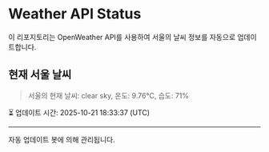 
# Weather API Status

이 리포지토리는 OpenWeather API를 사용하여 서울의 날씨 정보를 자동으로 업데이트합니다.

## 현재 서울 날씨
> 서울의 현재 날씨: clear sky, 온도: 9.76°C, 습도: 71%

⏳ 업데이트 시간: 2025-10-21 18:33:37 (UTC)

---
자동 업데이트 봇에 의해 관리됩니다.

